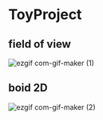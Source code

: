 # ToyProject

## field of view 
![ezgif com-gif-maker (1)](https://user-images.githubusercontent.com/50667930/178415132-1499fca3-f740-40d1-aebd-87540301afe8.gif)


## boid 2D

![ezgif com-gif-maker (2)](https://user-images.githubusercontent.com/50667930/178414709-5474c36d-c720-42d6-a02a-6e00f233d3c2.gif)
